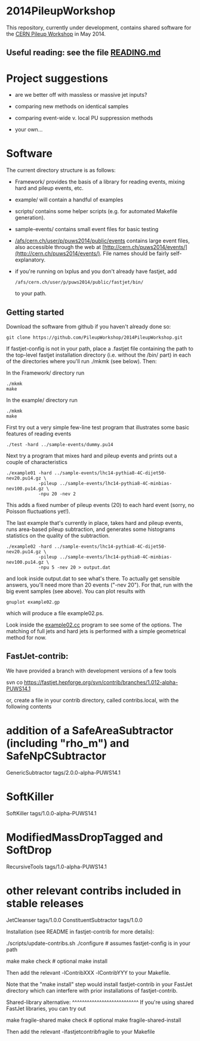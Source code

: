 2014PileupWorkshop
==================

This repository, currently under development, contains shared
software for the [CERN Pileup
Workshop](https://indico.cern.ch/event/306155/) in May 2014.


Useful reading: see the file [READING.md](READING.md) 
---------------

Project suggestions
===================

- are we better off with massless or massive jet inputs?

- comparing new methods on identical samples

- comparing event-wide v. local PU suppression methods

- your own...

Software
========

The current directory structure is as follows:

- Framework/ provides the basis of a library for reading events, mixing hard
  and pileup events, etc.

- example/ will contain a handful of examples

- scripts/ contains some helper scripts (e.g. for automated Makefile
  generation). 

- sample-events/ contains small event files for basic testing

- [/afs/cern.ch/user/p/puws2014/public/events](file:///afs/cern.ch/user/p/puws2014/public/events) contains large event
  files, also accessible through the web at
  [http://cern.ch/puws2014/events/](http://cern.ch/puws2014/events/).  File names should be fairly self-explanatory. 

- if you're running on lxplus and you don't already have fastjet, add

      /afs/cern.ch/user/p/puws2014/public/fastjet/bin/

  to your path.


Getting started
---------------

Download the software from github if you haven't already done so:

    git clone https://github.com/PileupWorkshop/2014PileupWorkshop.git

If fastjet-config is not in your path, place a .fastjet file containing the path
to the top-level fastjet installation directory (i.e. without the /bin/ part) in each of the
directories where you'll run ./mkmk (see below). Then:

In the Framework/ directory run
  
    ./mkmk
    make

In the example/ directory run

    ./mkmk
    make

First try out a very simple few-line test program that illustrates
some basic features of reading events

    ./test -hard ../sample-events/dummy.pu14

Next try a program that mixes hard and pileup events and prints out a
couple of characteristics

    ./example01 -hard ../sample-events/lhc14-pythia8-4C-dijet50-nev20.pu14.gz \
                -pileup ../sample-events/lhc14-pythia8-4C-minbias-nev100.pu14.gz \
                -npu 20 -nev 2

This adds a fixed number of pileup events (20) to each hard event
(sorry, no Poisson fluctuations yet!).

The last example that's currently in place, takes hard and pileup
events, runs area-based pileup subtraction, and generates some
histograms statistics on the quality of the subtraction. 

    ./example02 -hard ../sample-events/lhc14-pythia8-4C-dijet50-nev20.pu14.gz \
                -pileup ../sample-events/lhc14-pythia8-4C-minbias-nev100.pu14.gz \
                -npu 5 -nev 20 > output.dat

and look inside output.dat to see what's there. To actually get sensible
answers, you'll need more than 20 events ("-nev 20"). For that, run with the
big event samples (see above). You can plot results with

    gnuplot example02.gp

which will produce a file example02.ps.

Look inside the [example02.cc](example/example02.cc)
program to see some of the options. The matching of full jets and hard
jets is performed with a simple geometrical method for now.


FastJet-contrib:
----------------

We have provided a branch with development versions of a few tools 

  svn co https://fastjet.hepforge.org/svn/contrib/branches/1.012-alpha-PUWS14.1

or, create a file in your contrib directory, called contribs.local,
with the following contents

  # addition of a SafeAreaSubtractor (including "rho_m") and SafeNpCSubtractor
  GenericSubtractor                tags/2.0.0-alpha-PUWS14.1
  
  # SoftKiller
  SoftKiller                       tags/1.0.0-alpha-PUWS14.1
  
  # ModifiedMassDropTagged and SoftDrop
  RecursiveTools                   tags/1.0-alpha-PUWS14.1
  
  # other relevant contribs included in stable releases
  JetCleanser                      tags/1.0.0
  ConstituentSubtractor            tags/1.0.0


Installation (see README in fastjet-contrib for more details):  

  ./scripts/update-contribs.sh
  ./configure    # assumes fastjet-config is in your path

  make
  make check  # optional
  make install

Then add the relevant -lContribXXX -lContribYYY to your Makefile.

Note that the "make install" step would install fastjet-contrib in
your FastJet directory which can interfere with prior installations of
fastjet-contrib.

Shared-library alternative:
^^^^^^^^^^^^^^^^^^^^^^^^^^^
If you're using shared FastJet libraries, you can try out 

  make fragile-shared
  make check  # optional
  make fragile-shared-install

Then add the relevant -lfastjetcontribfragile to your Makefile
